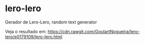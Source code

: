 # lero-lero
Gerador de Lero-Lero, random text generator

Veja o resultado em: https://cdn.rawgit.com/GoulartNogueira/lero-lero/e0179109/lero-lero.html
